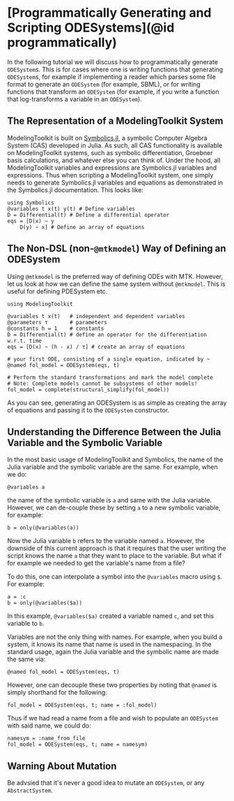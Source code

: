 # [Programmatically Generating and Scripting ODESystems](@id programmatically)

In the following tutorial we will discuss how to programmatically generate `ODESystem`s.
This is for cases where one is writing functions that generating `ODESystem`s, for example
if implementing a reader which parses some file format to generate an `ODESystem` (for example,
SBML), or for writing functions that transform an `ODESystem` (for example, if you write a
function that log-transforms a variable in an `ODESystem`).

## The Representation of a ModelingToolkit System

ModelingToolkit is built on [Symbolics.jl](https://symbolics.juliasymbolics.org/dev/),
a symbolic Computer Algebra System (CAS) developed in Julia. As such, all CAS functionality
is available on ModelingToolkit systems, such as symbolic differentiation, Groebner basis
calculations, and whatever else you can think of. Under the hood, all ModelingToolkit
variables and expressions are Symbolics.jl variables and expressions. Thus when scripting
a ModelingToolkit system, one simply needs to generate Symbolics.jl variables and equations
as demonstrated in the Symbolics.jl documentation. This looks like:

```@example scripting
using Symbolics
@variables t x(t) y(t) # Define variables
D = Differential(t) # Define a differential operator
eqs = [D(x) ~ y
    D(y) ~ x] # Define an array of equations
```

## The Non-DSL (non-`@mtkmodel`) Way of Defining an ODESystem

Using `@mtkmodel` is the preferred way of defining ODEs with MTK. However, let us
look at how we can define the same system without `@mtkmodel`. This is useful for
defining PDESystem etc.

```@example scripting
using ModelingToolkit

@variables t x(t)   # independent and dependent variables
@parameters τ       # parameters
@constants h = 1    # constants
D = Differential(t) # define an operator for the differentiation w.r.t. time
eqs = [D(x) ~ (h - x) / τ] # create an array of equations

# your first ODE, consisting of a single equation, indicated by ~
@named fol_model = ODESystem(eqs, t)

# Perform the standard transformations and mark the model complete
# Note: Complete models cannot be subsystems of other models!
fol_model = complete(structural_simplify(fol_model))
```

As you can see, generating an ODESystem is as simple as creating the array of equations
and passing it to the `ODESystem` constructor.

## Understanding the Difference Between the Julia Variable and the Symbolic Variable

In the most basic usage of ModelingToolkit and Symbolics, the name of the Julia variable
and the symbolic variable are the same. For example, when we do:

```@example scripting
@variables a
```

the name of the symbolic variable is `a` and same with the Julia variable. However, we can
de-couple these by setting `a` to a new symbolic variable, for example:

```@example scripting
b = only(@variables(a))
```

Now the Julia variable `b` refers to the variable named `a`. However, the downside of this current
approach is that it requires that the user writing the script knows the name `a` that they want to
place to the variable. But what if for example we needed to get the variable's name from a file?

To do this, one can interpolate a symbol into the `@variables` macro using `$`. For example:

```@example scripting
a = :c
b = only(@variables($a))
```

In this example, `@variables($a)` created a variable named `c`, and set this variable to `b`.

Variables are not the only thing with names. For example, when you build a system, it knows its name
that name is used in the namespacing. In the standard usage, again the Julia variable and the
symbolic name are made the same via:

```@example scripting
@named fol_model = ODESystem(eqs, t)
```

However, one can decouple these two properties by noting that `@named` is simply shorthand for the
following:

```@example scripting
fol_model = ODESystem(eqs, t; name = :fol_model)
```

Thus if we had read a name from a file and wish to populate an `ODESystem` with said name, we could do:

```@example scripting
namesym = :name_from_file
fol_model = ODESystem(eqs, t; name = namesym)
```

## Warning About Mutation

Be advsied that it's never a good idea to mutate an `ODESystem`, or any `AbstractSystem`.
